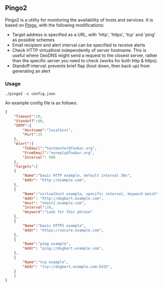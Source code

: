 ## Pingo2

Pingo2 is a utility for monitoring the availability of hosts and services. It is based on [Pingo](https://github.com/orcheus/pingo), with the following modifications:

- Target address is specified as a URL, with 'http', 'https', 'tcp' and 'ping' as possible schemes
- Email recipient and alert interval can be specified to receive alerts
- Check HTTP virtualhost independently of server hostname. This is useful where GeoDNS might send a request to the closest
  server, rather than the specific server you need to check (works for both http & https).
- Standoff interval: prevents brief flap (host down, then back up) from generating an alert


### Usage

```
./pingo2 -c config.json
```

An example config file is as follows:

```json
{
	"Timeout":10,
	"Standoff":60,
	"SMTP":{
		"Hostname":"localhost",
		"Port":25
	},
	"Alert":{
		"ToEmail":"hostmaster@foobar.org",
		"FromEmail":"noreply@foobar.org",
		"Interval": 900
	},
	"Targets":[
	{
		"Name":"basic HTTP example, default interval 30s",
		"Addr": "http://example.com",
	},
	{
		"Name":"virtualhost example, specific interval, keyword match",
		"Addr": "http://dogbert.example.com",
		"Host": "vhost1.example.com",
		"Interval":20,
		"Keyword":"Look for this phrase"
	},
	{
		"Name":"basic HTTPS example",
		"Addr": "https://secure.example.com",
	},
	{
		"Name":"ping example",
		"Addr": "ping://dogbert.example.com",
	},
	{
		"Name":"tcp example",
		"Addr": "tcp://dogbert.example.com:5432",
	}
	]
}
```
